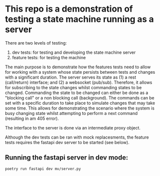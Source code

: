 # This repo is a demonstration of testing a state machine running as a server

There are two levels of testing:
1. dev tests: for testing and developing the state machine server
2. feature tests: for testing the machine

The main purpose is to demonstrate how the features tests need to allow for working with a system whose state persists between tests and changes with a significant duration. The server serves its state as (1) a rest (call/return) interface; and (2) a websocket (pub/sub). Therefore, it allows for subscribing to the state changes whilst commanding states to be changed. Commanding the state to be changed can either be done as a "blocking call" or a non blocking call (background). The commands can be set with a specific duration to take place to simulate changes that may take some time. This allows for demonstrating the scenario where the system is busy changing state whilst attempting to perform a next command (resulting in am 405 error).

The interface to the server is done via an intermediate proxy object.

Although the dev tests can be ran with mock replacesments, the feature tests requires the fastapi dev server to be started (see below).

## Running the fastapi server in dev mode:

```
poetry run fastapi dev mv/server.py
```